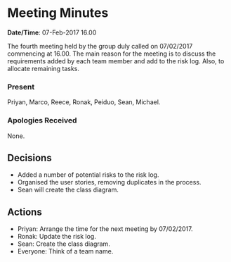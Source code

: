 
# Meeting Minutes

**Date/Time**: 07-Feb-2017 16.00

The fourth meeting held by the group duly called on 07/02/2017 commencing at 16.00.
The main reason for the meeting is to discuss the requirements added by each team member and add to the risk log. Also, to allocate remaining tasks.

### Present

Priyan, Marco, Reece, Ronak, Peiduo, Sean, Michael.

### Apologies Received 

None.

## Decisions
- Added a number of potential risks to the risk log.
- Organised the user stories, removing duplicates in the process.
- Sean will create the class diagram.


## Actions
- Priyan: Arrange the time for the next meeting by 07/02/2017.
- Ronak: Update the risk log.
- Sean: Create the class diagram.
- Everyone: Think of a team name.


